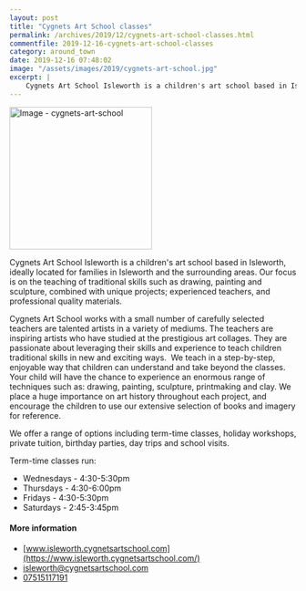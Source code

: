 ```yaml
---
layout: post
title: "Cygnets Art School classes"
permalink: /archives/2019/12/cygnets-art-school-classes.html
commentfile: 2019-12-16-cygnets-art-school-classes
category: around_town
date: 2019-12-16 07:48:02
image: "/assets/images/2019/cygnets-art-school.jpg"
excerpt: |
    Cygnets Art School Isleworth is a children's art school based in Isleworth, ideally located for families in Isleworth and the surrounding areas. Our focus is on the teaching of traditional skills such as drawing, painting and sculpture, combined with unique projects; experienced teachers, and professional quality materials.
---
```

<a href="/assets/images/2019/cygnets-art-school.jpg" title="Click for a larger image"><img src="/assets/images/2019/cygnets-art-school-thumb.jpg" width="250" alt="Image - cygnets-art-school"  class="photo right"/></a>

Cygnets Art School Isleworth is a children's art school based in Isleworth, ideally located for families in Isleworth and the surrounding areas. Our focus is on the teaching of traditional skills such as drawing, painting and sculpture, combined with unique projects; experienced teachers, and professional quality materials.

Cygnets Art School works with a small number of carefully selected teachers are talented artists in a variety of mediums. The teachers are inspiring artists who have studied at the prestigious art collages. They are passionate about leveraging their skills and experience to teach children traditional skills in new and exciting ways.
​
We teach in a step-by-step, enjoyable way that children can understand and take beyond the classes. Your child will have the chance to experience an enormous range of techniques such as: drawing, painting, sculpture, printmaking and clay. We place a huge importance on art history throughout each project, and encourage the children to use our extensive selection of books and imagery for reference.

We offer a range of options including term-time classes, holiday workshops, private tuition, birthday parties, day trips and school visits.

Term-time classes run:

- Wednesdays - 4:30-5:30pm
- Thursdays - 4:30-6:00pm
- Fridays - 4:30-5:30pm
- Saturdays - 2:45-3:45pm

#### More information

- [www.isleworth.cygnetsartschool.com](https://www.isleworth.cygnetsartschool.com/)
- [isleworth@cygnetsartschool.com](mailto:isleworth@cygnetsartschool.com)
- [07515117191](tel:+447515117191)
